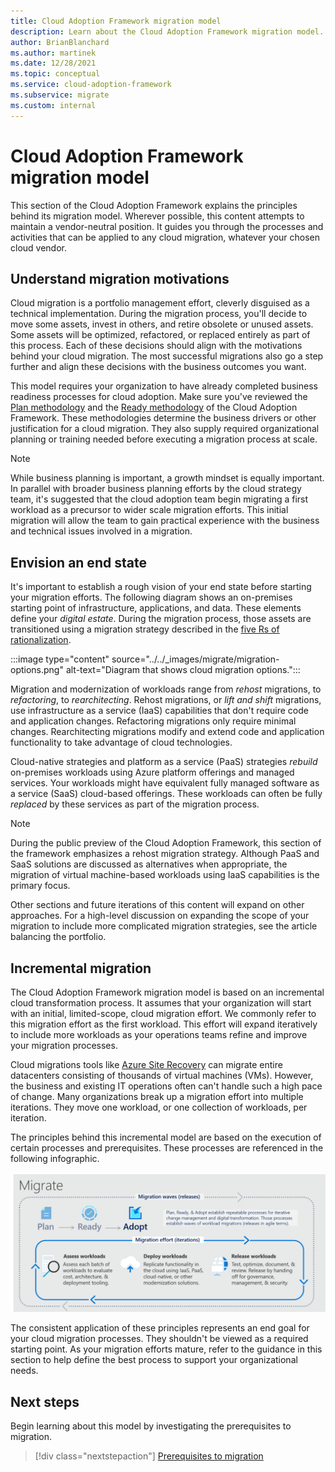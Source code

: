 ```yaml
---
title: Cloud Adoption Framework migration model
description: Learn about the Cloud Adoption Framework migration model. Understand the motivations behind migrations and learn why the process is incremental.
author: BrianBlanchard
ms.author: martinek
ms.date: 12/28/2021
ms.topic: conceptual
ms.service: cloud-adoption-framework
ms.subservice: migrate
ms.custom: internal
---
```


# Cloud Adoption Framework migration model

This section of the Cloud Adoption Framework explains the principles behind its migration model. Wherever possible, this content attempts to maintain a vendor-neutral position. It guides you through the processes and activities that can be applied to any cloud migration, whatever your chosen cloud vendor.

## Understand migration motivations

Cloud migration is a portfolio management effort, cleverly disguised as a technical implementation. During the migration process, you'll decide to move some assets, invest in others, and retire obsolete or unused assets. Some assets will be optimized, refactored, or replaced entirely as part of this process. Each of these decisions should align with the motivations behind your cloud migration. The most successful migrations also go a step further and align these decisions with the business outcomes you want.

This model requires your organization to have already completed business readiness processes for cloud adoption. Make sure you've reviewed the [Plan methodology](../../plan/index.md) and the [Ready methodology](../../ready/index.md) of the Cloud Adoption Framework. These methodologies determine the business drivers or other justification for a cloud migration. They also supply required organizational planning or training needed before executing a migration process at scale.

> [!NOTE]
> While business planning is important, a growth mindset is equally important. In parallel with broader business planning efforts by the cloud strategy team, it's suggested that the cloud adoption team begin migrating a first workload as a precursor to wider scale migration efforts. This initial migration will allow the team to gain practical experience with the business and technical issues involved in a migration.

## Envision an end state

It's important to establish a rough vision of your end state before starting your migration efforts. The following diagram shows an on-premises starting point of infrastructure, applications, and data. These elements define your *digital estate*. During the migration process, those assets are transitioned using a migration strategy described in the [five Rs of rationalization](../../digital-estate/5-rs-of-rationalization.md).

:::image type="content" source="../../_images/migrate/migration-options.png" alt-text="Diagram that shows cloud migration options.":::

Migration and modernization of workloads range from *rehost* migrations, to *refactoring*, to *rearchitecting*. Rehost migrations, or *lift and shift* migrations, use infrastructure as a service (IaaS) capabilities that don't require code and application changes. Refactoring migrations only require minimal changes. Rearchitecting migrations modify and extend code and application functionality to take advantage of cloud technologies.

Cloud-native strategies and platform as a service (PaaS) strategies *rebuild* on-premises workloads using Azure platform offerings and managed services. Your workloads might have equivalent fully managed software as a service (SaaS) cloud-based offerings. These workloads can often be fully *replaced* by these services as part of the migration process.

> [!NOTE]
> During the public preview of the Cloud Adoption Framework, this section of the framework emphasizes a rehost migration strategy. Although PaaS and SaaS solutions are discussed as alternatives when appropriate, the migration of virtual machine-based workloads using IaaS capabilities is the primary focus.
>
> Other sections and future iterations of this content will expand on other approaches. For a high-level discussion on expanding the scope of your migration to include more complicated migration strategies, see the article balancing the portfolio.

## Incremental migration

The Cloud Adoption Framework migration model is based on an incremental cloud transformation process. It assumes that your organization will start with an initial, limited-scope, cloud migration effort. We commonly refer to this migration effort as the first workload. This effort will expand iteratively to include more workloads as your operations teams refine and improve your migration processes.

Cloud migrations tools like [Azure Site Recovery](/azure/site-recovery/site-recovery-overview) can migrate entire datacenters consisting of thousands of virtual machines (VMs). However, the business and existing IT operations often can't handle such a high pace of change. Many organizations break up a migration effort into multiple iterations. They move one workload, or one collection of workloads, per iteration.

The principles behind this incremental model are based on the execution of certain processes and prerequisites. These processes are referenced in the following infographic.

![An infographic that shows the Cloud Adoption Framework migration model.](../../_images/migrate/methodology.png)

The consistent application of these principles represents an end goal for your cloud migration processes. They shouldn't be viewed as a required starting point. As your migration efforts mature, refer to the guidance in this section to help define the best process to support your organizational needs.

## Next steps

Begin learning about this model by investigating the prerequisites to migration.

> [!div class="nextstepaction"]
> [Prerequisites to migration](./prerequisites/index.md)
